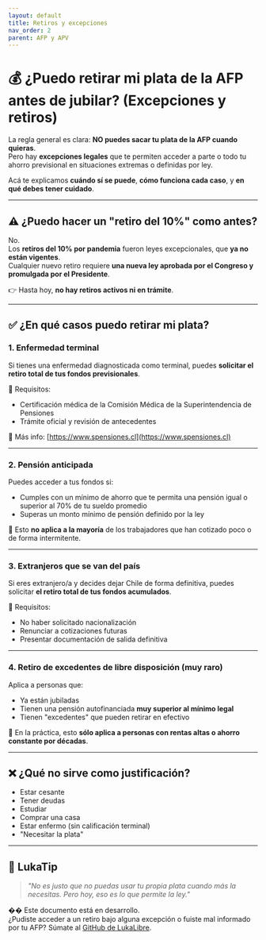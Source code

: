 ```yaml
---
layout: default
title: Retiros y excepciones
nav_order: 2
parent: AFP y APV
---
```


# 💰 ¿Puedo retirar mi plata de la AFP antes de jubilar? (Excepciones y retiros)

La regla general es clara: **NO puedes sacar tu plata de la AFP cuando quieras**.  
Pero hay **excepciones legales** que te permiten acceder a parte o todo tu ahorro previsional en situaciones extremas o definidas por ley.

Acá te explicamos **cuándo sí se puede**, **cómo funciona cada caso**, y **en qué debes tener cuidado**.

---

## ⚠️ ¿Puedo hacer un "retiro del 10%" como antes?

No.  
Los **retiros del 10% por pandemia** fueron leyes excepcionales, que **ya no están vigentes**.  
Cualquier nuevo retiro requiere **una nueva ley aprobada por el Congreso y promulgada por el Presidente**.

👉 Hasta hoy, **no hay retiros activos ni en trámite**.

---

## ✅ ¿En qué casos puedo retirar mi plata?

### 1. Enfermedad terminal

Si tienes una enfermedad diagnosticada como terminal, puedes **solicitar el retiro total de tus fondos previsionales**.

🔹 Requisitos:
- Certificación médica de la Comisión Médica de la Superintendencia de Pensiones
- Trámite oficial y revisión de antecedentes

🔹 Más info: [https://www.spensiones.cl](https://www.spensiones.cl)

---

### 2. Pensión anticipada

Puedes acceder a tus fondos si:

- Cumples con un mínimo de ahorro que te permita una pensión igual o superior al 70% de tu sueldo promedio
- Superas un monto mínimo de pensión definido por la ley

🧠 Esto **no aplica a la mayoría** de los trabajadores que han cotizado poco o de forma intermitente.

---

### 3. Extranjeros que se van del país

Si eres extranjero/a y decides dejar Chile de forma definitiva, puedes solicitar **el retiro total de tus fondos acumulados**.

🔹 Requisitos:
- No haber solicitado nacionalización
- Renunciar a cotizaciones futuras
- Presentar documentación de salida definitiva

---

### 4. Retiro de excedentes de libre disposición (muy raro)

Aplica a personas que:

- Ya están jubiladas
- Tienen una pensión autofinanciada **muy superior al mínimo legal**
- Tienen "excedentes" que pueden retirar en efectivo

💬 En la práctica, esto **sólo aplica a personas con rentas altas o ahorro constante por décadas**.

---

## ❌ ¿Qué no sirve como justificación?

- Estar cesante
- Tener deudas
- Estudiar
- Comprar una casa
- Estar enfermo (sin calificación terminal)
- "Necesitar la plata"

---

## 🧠 LukaTip

> *"No es justo que no puedas usar tu propia plata cuando más la necesitas. Pero hoy, eso es lo que permite la ley."*

�� Este documento está en desarrollo.  
¿Pudiste acceder a un retiro bajo alguna excepción o fuiste mal informado por tu AFP? Súmate al [GitHub de LukaLibre](https://github.com/tuusuario/lukalibre).
